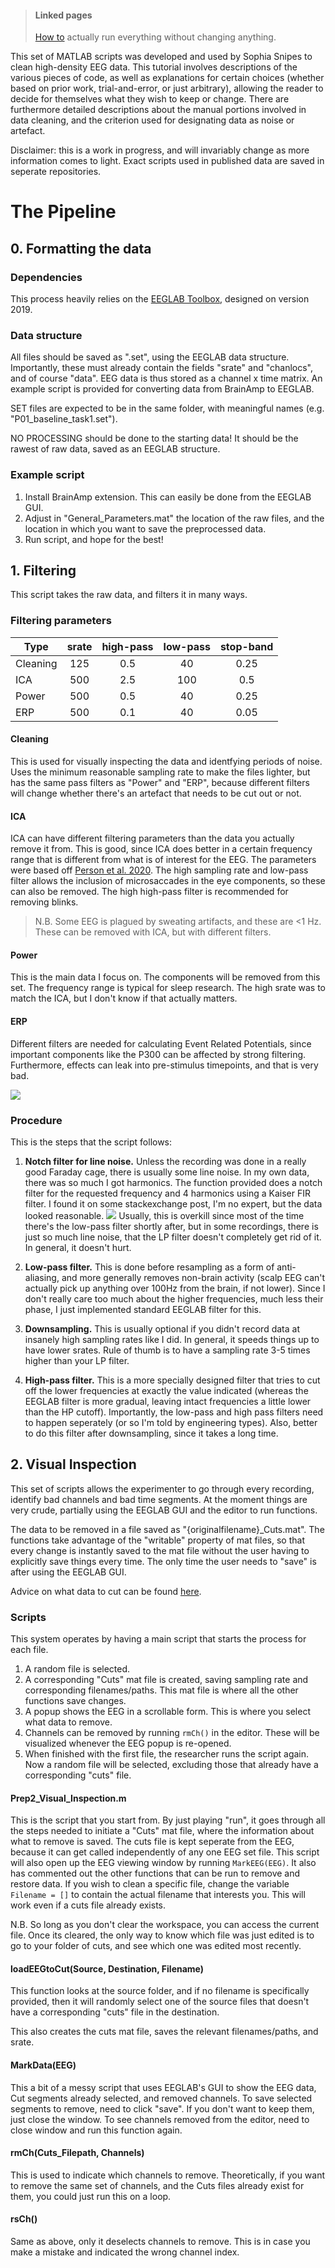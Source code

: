 > #### Linked pages
> [How to](./HowTo.html) actually run everything without changing anything.


This set of MATLAB scripts was developed and used by Sophia Snipes to clean high-density EEG data. This tutorial involves descriptions of the various pieces of code, as well as explanations for certain choices (whether based on prior work, trial-and-error, or just arbitrary), allowing the reader to decide for themselves what they wish to keep or change. There are furthermore detailed descriptions about the manual portions involved in data cleaning, and the criterion used for designating data as noise or artefact. 

Disclaimer: this is a work in progress, and will invariably change as more information comes to light. Exact scripts used in published data are saved in seperate repositories.

# The Pipeline


## 0. Formatting the data
### Dependencies
This process heavily relies on the [EEGLAB Toolbox](https://sccn.ucsd.edu/eeglab/index.php), designed on version 2019.

### Data structure
All files should be saved as ".set", using the EEGLAB data structure. Importantly, these must already contain the fields "srate" and "chanlocs", and of course "data". EEG data is thus stored as a channel x time matrix. An example script is provided for converting data from BrainAmp to EEGLAB.

SET files are expected to be in the same folder, with meaningful names (e.g. "P01_baseline_task1.set"). 

NO PROCESSING should be done to the starting data! It should be the rawest of raw data, saved as an EEGLAB structure. 

### Example script
1. Install BrainAmp extension. This can easily be done from the EEGLAB GUI.
2. Adjust in "General_Parameters.mat" the location of the raw files, and the location in which you want to save the preprocessed data.
3. Run script, and hope for the best!


## 1. Filtering
This script takes the raw data, and filters it in many ways. 

### Filtering parameters

| Type          |  srate     | high-pass | low-pass | stop-band |
| ------------- |:----------:| :-----:   | :-----:  | :-----:   |
| Cleaning      | 125        | 0.5       | 40       | 0.25      |
| ICA           | 500        | 2.5       | 100      | 0.5       |
| Power         | 500        | 0.5       | 40       | 0.25      |
| ERP           | 500        | 0.1       | 40       | 0.05      |


#### Cleaning
This is used for visually inspecting the data and identfying periods of noise. Uses the minimum reasonable sampling rate to make the files lighter, but has the same pass filters as "Power" and "ERP", because different filters will change whether there's an artefact that needs to be cut out or not. 

#### ICA
ICA can have different filtering parameters than the data you actually remove it from. This is good, since ICA does better in a certain frequency range that is different from what is of interest for the EEG.
The parameters were based off [Person et al. 2020](). The high sampling rate and low-pass filter allows the inclusion of microsaccades in the eye components, so these can also be removed. The high high-pass filter is recommended for removing blinks.

> N.B. Some EEG is plagued by sweating artifacts, and these are <1 Hz. These can be removed with ICA, but with different filters.


#### Power
This is the main data I focus on. The components will be removed from this set. The frequency range is typical for sleep research. The high srate was to match the ICA, but I don't know if that actually matters. 


#### ERP
Different filters are needed for calculating Event Related Potentials, since important components like the P300 can be affected by strong filtering. Furthermore, effects can leak into pre-stimulus timepoints, and that is very bad.

![](./images/ERP_filtering.PNG)


### Procedure
This is the steps that the script follows:

1. **Notch filter for line noise.** Unless the recording was done in a really good Faraday cage, there is usually some line noise. In my own data, there was so much I got harmonics. The function provided does a notch filter for the requested frequency and 4 harmonics using a Kaiser FIR filter. I found it on some stackexchange post, I'm no expert, but the data looked reasonable. 
![](./images/NotchHarmonics.PNG)
Usually, this is overkill since most of the time there's the low-pass filter shortly after, but in some recordings, there is just so much line noise, that the LP filter doesn't completely get rid of it. In general, it doesn't hurt.

2. **Low-pass filter.** This is done before resampling as a form of anti-aliasing, and more generally removes non-brain activity (scalp EEG can't actually pick up anything over 100Hz from the brain, if not lower). Since I don't really care too much about the higher frequencies, much less their phase, I just implemented standard EEGLAB filter for this.

3. **Downsampling.** This is usually optional if you didn't record data at insanely high sampling rates like I did. In general, it speeds things up to have lower srates. Rule of thumb is to have a sampling rate 3-5 times higher than your LP filter.

4. **High-pass filter.** This is a more specially designed filter that tries to cut off the lower frequencies at exactly the value indicated (whereas the EEGLAB filter is more gradual, leaving intact frequencies a little lower than the HP cutoff). Importantly, the low-pass and high pass filters need to happen seperately (or so I'm told by engineering types). Also, better to do this filter after downsampling, since it takes a long time. 


## 2. Visual Inspection
This set of scripts allows the experimenter to go through every recording, identify bad channels and bad time segments. At the moment things are very crude, partially using the EEGLAB GUI and the editor to run functions.

The data to be removed in a file saved as "{originalfilename}_Cuts.mat". The functions take advantage of the "writable" property of mat files, so that every change is instantly saved to the mat file without the user having to explicitly save things every time. The only time the user needs to "save" is after using the EEGLAB GUI.

Advice on what data to cut can be found [here](./CutData.html).

### Scripts
This system operates by having a main script that starts the process for each file.
1. A random file is selected.
2. A corresponding "Cuts" mat file is created, saving sampling rate and corresponding filenames/paths. This mat file is where all the other functions save changes.
3. A popup shows the EEG in a scrollable form. This is where you select what data to remove.
4. Channels can be removed by running `rmCh()` in the editor. These will be visualized whenever the EEG popup is re-opened. 
5. When finished with the first file, the researcher runs the script again. Now a random file will be selected, excluding those that already have a corresponding "cuts" file.

#### Prep2_Visual_Inspection.m
This is the script that you start from. By just playing "run", it goes through all the steps needed to initiate a "Cuts" mat file, where the information about what to remove is saved. The cuts file is kept seperate from the EEG, because it can get called independently of any one EEG set file. This script will also open up the EEG viewing window by running `MarkEEG(EEG)`. It also has commented out the other functions that can be run to remove and restore data.
If you wish to clean a specific file, change the variable `Filename = []` to contain the actual filename that interests you. This will work even if a cuts file already exists. 

N.B. So long as you don't clear the workspace, you can access the current file. Once its cleared, the only way to know which file was just edited is to go to your folder of cuts, and see which one was edited most recently. 


#### loadEEGtoCut(Source, Destination, Filename)
This function looks at the source folder, and if no filename is specifically provided, then it will randomly select one of the source files that doesn't have a corresponding "cuts" file in the destination. 

This also creates the cuts mat file, saves the relevant filenames/paths, and srate.


#### MarkData(EEG)
This a bit of a messy script that uses EEGLAB's GUI to show the EEG data, Cut segments already selected, and removed channels. To save selected segments to remove, need to click "save". If you don't want to keep them, just close the window. To see channels removed from the editor, need to close window and run this function again.

#### rmCh(Cuts_Filepath, Channels)
This is used to indicate which channels to remove. Theoretically, if you want to remove the same set of channels, and the Cuts files already exist for them, you could just run this on a loop. 

#### rsCh()
Same as above, only it deselects channels to remove. This is in case you make a mistake and indicated the wrong channel index.